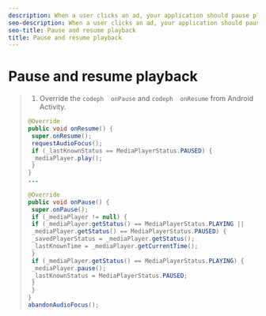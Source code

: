 ```yaml
---
description: When a user clicks an ad, your application should pause playback of the main video content.
seo-description: When a user clicks an ad, your application should pause playback of the main video content.
seo-title: Pause and resume playback
title: Pause and resume playback
---
```


# Pause and resume playback

>1. Override the `codeph  onPause` and `codeph  onResume` from Android Activity.
>   ```java
>   @Override 
>   public void onResume() { 
>    super.onResume(); 
>    requestAudioFocus(); 
>    if (_lastKnownStatus == MediaPlayerStatus.PAUSED) { 
>    _mediaPlayer.play(); 
>    } 
>   } 
>   ... 
>    
>   @Override 
>   public void onPause() { 
>    super.onPause(); 
>    if (_mediaPlayer != null) { 
>    if (_mediaPlayer.getStatus() == MediaPlayerStatus.PLAYING || 
>    _mediaPlayer.getStatus() == MediaPlayerStatus.PAUSED) { 
>    _savedPlayerStatus = _mediaPlayer.getStatus(); 
>    _lastKnownTime = _mediaPlayer.getCurrentTime(); 
>    } 
>    if (_mediaPlayer.getStatus() == MediaPlayerStatus.PLAYING) { 
>    _mediaPlayer.pause(); 
>    _lastKnownStatus = MediaPlayerStatus.PAUSED; 
>    } 
>    } 
>   } 
>   abandonAudioFocus(); 
>   
>   ```
>   
>   
>   
